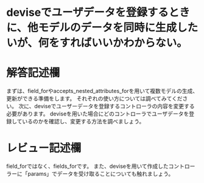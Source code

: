 # deviseでユーザデータを登録するときに、他モデルのデータを同時に生成したいが、何をすればいいかわからない。
# 解答記述欄

まずは、field_forやaccepts_nested_attributes_forを用いて複数モデルの生成、更新ができる準備をします。
それぞれの使い方については調べてみてください。
次に、deviseでユーザーデータを登録するコントローラの内容を変更する必要があります。
deviseを用いた場合にどのコントローラでユーザデータを登録しているのかを確認し、変更する方法を調べましょう。


# レビュー記述欄

field_forではなく、fields_forです。
また、deviseを用いて作成したコントローラーに「params」でデータを受け取ることについても触れましょう。
